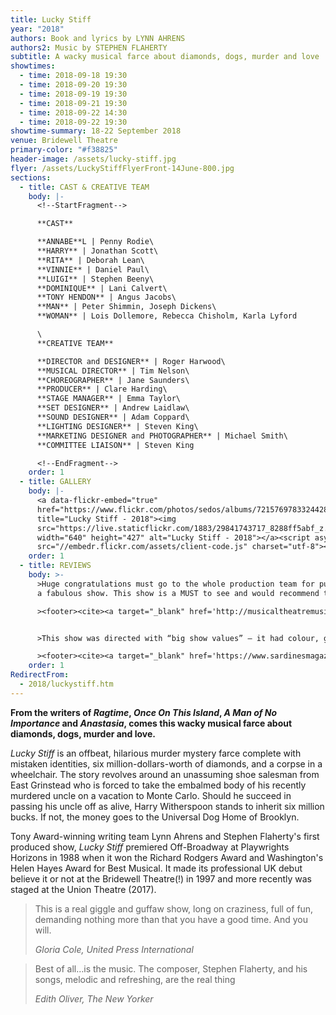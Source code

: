 ```yaml
---
title: Lucky Stiff
year: "2018"
authors: Book and lyrics by LYNN AHRENS
authors2: Music by STEPHEN FLAHERTY
subtitle: A wacky musical farce about diamonds, dogs, murder and love
showtimes:
  - time: 2018-09-18 19:30
  - time: 2018-09-20 19:30
  - time: 2018-09-19 19:30
  - time: 2018-09-21 19:30
  - time: 2018-09-22 14:30
  - time: 2018-09-22 19:30
showtime-summary: 18-22 September 2018
venue: Bridewell Theatre
primary-color: "#f38825"
header-image: /assets/lucky-stiff.jpg
flyer: /assets/LuckyStiffFlyerFront-14June-800.jpg
sections:
  - title: CAST & CREATIVE TEAM
    body: |-
      <!--StartFragment-->

      **CAST**

      **ANNABE**L | Penny Rodie\
      **HARRY** | Jonathan Scott\
      **RITA** | Deborah Lean\
      **VINNIE** | Daniel Paul\
      **LUIGI** | Stephen Beeny\
      **DOMINIQUE** | Lani Calvert\
      **TONY HENDON** | Angus Jacobs\
      **MAN** | Peter Shimmin, Joseph Dickens\
      **WOMAN** | Lois Dollemore, Rebecca Chisholm, Karla Lyford

      \
      **CREATIVE TEAM**

      **DIRECTOR and DESIGNER** | Roger Harwood\
      **MUSICAL DIRECTOR** | Tim Nelson\
      **CHOREOGRAPHER** | Jane Saunders\
      **PRODUCER** | Clare Harding\
      **STAGE MANAGER** | Emma Taylor\
      **SET DESIGNER** | Andrew Laidlaw\
      **SOUND DESIGNER** | Adam Coppard\
      **LIGHTING DESIGNER** | Steven King\
      **MARKETING DESIGNER and PHOTOGRAPHER** | Michael Smith\
      **COMMITTEE LIAISON** | Steven King

      <!--EndFragment-->
    order: 1
  - title: GALLERY
    body: |-
      <a data-flickr-embed="true"
      href="https://www.flickr.com/photos/sedos/albums/72157697833244282"
      title="Lucky Stiff - 2018"><img
      src="https://live.staticflickr.com/1883/29841743717_8288ff5abf_z.jpg"
      width="640" height="427" alt="Lucky Stiff - 2018"></a><script async
      src="//embedr.flickr.com/assets/client-code.js" charset="utf-8"></script>
    order: 1
  - title: REVIEWS
    body: >-
      >Huge congratulations must go to the whole production team for putting on
      a fabulous show. This show is a MUST to see and would recommend to anyone.

      ><footer><cite><a target="_blank" href='http://musicaltheatremusings.co.uk/lucky-stiff'>Lucky Stiff, 2018, Musical Theatre Musings</a></cite></footer>


      >This show was directed with “big show values” – it had colour, glamour, a powerful orchestra, very clever set design and beautifully contrasting performances.

      ><footer><cite><a target="_blank" href='https://www.sardinesmagazine.co.uk/review/lucky-stiff/'>Lucky Stiff, 2018, Sardines (****)</a></cite></footer>
    order: 1
RedirectFrom:
  - 2018/luckystiff.htm
---
```

**From the writers of *Ragtime*, *Once On This Island*, *A Man of No Importance* and *Anastasia*, comes this wacky musical farce about diamonds, dogs, murder and love.**

*Lucky Stiff* is an offbeat, hilarious murder mystery farce complete with mistaken identities, six million-dollars-worth of diamonds, and a corpse in a wheelchair. The story revolves around an unassuming shoe salesman from East Grinstead who is forced to take the embalmed body of his recently murdered uncle on a vacation to Monte Carlo. Should he succeed in passing his uncle off as alive, Harry Witherspoon stands to inherit six million bucks. If not, the money goes to the Universal Dog Home of Brooklyn.

Tony Award-winning writing team Lynn Ahrens and Stephen Flaherty's first produced show, *Lucky Stiff* premiered Off-Broadway at Playwrights Horizons in 1988 when it won the Richard Rodgers Award and Washington's Helen Hayes Award for Best Musical. It made its professional UK debut believe it or not at the Bridewell Theatre(!) in 1997 and more recently was staged at the Union Theatre (2017).

>This is a real giggle and guffaw show, long on craziness, full of fun, demanding nothing more than that you have a good time. And you will.
><footer><cite>Gloria Cole, United Press International</cite></footer>

>Best of all…is the music. The composer, Stephen Flaherty, and his songs, melodic and refreshing, are the real thing
><footer><cite>Edith Oliver, The New Yorker</cite></footer>
